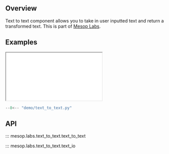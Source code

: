 ## Overview

Text to text component allows you to take in user inputted text and return a transformed text. This is part of [Mesop Labs](../guides/labs.md).

## Examples

<iframe class="component-demo" src="/mesop/demo/?demo=text_to_text"></iframe>

```python
--8<-- "demo/text_to_text.py"
```

## API

::: mesop.labs.text_to_text.text_to_text

::: mesop.labs.text_to_text.text_io
